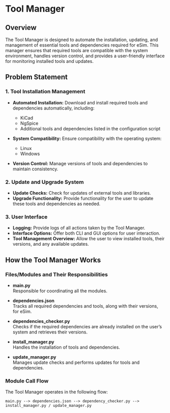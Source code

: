 # Tool Manager

## Overview

The Tool Manager is designed to automate the installation, updating, and management of essential tools and dependencies required for eSim. This manager ensures that required tools are compatible with the system environment, handles version control, and provides a user-friendly interface for monitoring installed tools and updates.

## Problem Statement

### 1. Tool Installation Management 

- **Automated Installation:** Download and install required tools and dependencies automatically, including:
  - KiCad
  - NgSpice
  - Additional tools and dependencies listed in the configuration script

- **System Compatibility:** Ensure compatibility with the operating system:
  - Linux
  - Windows

- **Version Control:** Manage versions of tools and dependencies to maintain consistency.

### 2. Update and Upgrade System 

- **Update Checks:** Check for updates of external tools and libraries.
- **Upgrade Functionality:** Provide functionality for the user to update these tools and dependencies as needed.

### 3. User Interface 

- **Logging:** Provide logs of all actions taken by the Tool Manager.
- **Interface Options:** Offer both CLI and GUI options for user interaction.
- **Tool Management Overview:** Allow the user to view installed tools, their versions, and any available updates.

## How the Tool Manager Works

### Files/Modules and Their Responsibilities 

- **main.py**  
  Responsible for coordinating all the modules.

- **dependencies.json**  
  Tracks all required dependencies and tools, along with their versions, for eSim.

- **dependencies_checker.py**  
  Checks if the required dependencies are already installed on the user’s system and retrieves their versions.

- **install_manager.py**  
  Handles the installation of tools and dependencies.

- **update_manager.py**  
  Manages update checks and performs updates for tools and dependencies.

### Module Call Flow 

The Tool Manager operates in the following flow:

```plaintext
main.py --> dependencies.json --> dependency_checker.py --> install_manager.py / update_manager.py
